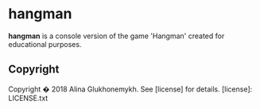 # hangman
 **hangman** is a console version of the game 'Hangman' created for educational purposes.


 ## Copyright
 Copyright � 2018 Alina Glukhonemykh. See [license] for details.
[license]: LICENSE.txt